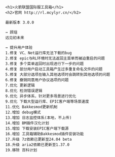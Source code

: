     <h1>火箭联盟国际服工具箱</h1>
    <h2>官网 http://rl.mcylyr.cn/</h2>

    最新版本 3.0.0

    → 顾瑶
    远见初未来

    → 提升用户体验
    1.修复 VC、Net运行库无法下载的bug
    2.修复 epic与RL环境时无法返回主菜单而被迫重启的问题
    3.修复 多个菜单返回时出现进行下一步的问题
    4.修复 部分用户启动工具箱产生过多重复命名文件的问题
    5.修复 大部分选项在输入其他选项时会跳转到其他选项的问题
    6.修复 撤销同意用户协议选项的问题
    7.优化 更新逻辑
    8.优化 检测错误逻辑
    9.优化 异步体系，针对更多场景进行优化
    9.优化 下载大型运行库、EPIC客户端等场景速度
    11.优化 Bakkesmod更新机制
    12.增加 debug模式
    13.增加 日志监控体系(本地，不上传)
    14.增加 BM插件汉化计划
    15.增加 下载安装EPIC客户端下载源
    16.增加 工具箱辅助Bakkesmod插件安装功能
    17.升级 7z依赖已更新至24.04 beta
    18.升级 aria2依赖已更新至1.37.0
    19.移除 百科计划